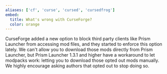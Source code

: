```yaml
---
aliases: ['cf', 'curse', 'cursed', 'cursedfrog']
embed:
  title: What's wrong with CurseForge?
  color: orange
---
```


CurseForge added a new option to block third party clients like Prism Launcher from accessing mod files, and they started to enforce this option lately. We can't allow you to download those mods directly from Prism Launcher, but Prism Launcher 1.3.1 and higher have a workaround to let modpacks work: letting you to download those opted out mods manually. We highly encourage asking authors that opted out to stop doing so.
